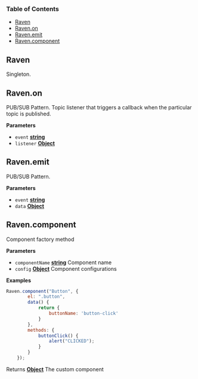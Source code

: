 <!-- Generated by documentation.js. Update this documentation by updating the source code. -->

### Table of Contents

-   [Raven](#raven)
-   [Raven.on](#ravenon)
-   [Raven.emit](#ravenemit)
-   [Raven.component](#ravencomponent)

## Raven

Singleton.

## Raven.on

PUB/SUB Pattern. Topic listener that triggers a callback when the 
particular topic is published.

**Parameters**

-   `event` **[string](https://developer.mozilla.org/en-US/docs/Web/JavaScript/Reference/Global_Objects/String)** 
-   `listener` **[Object](https://developer.mozilla.org/en-US/docs/Web/JavaScript/Reference/Global_Objects/Object)** 

## Raven.emit

PUB/SUB Pattern.

**Parameters**

-   `event` **[string](https://developer.mozilla.org/en-US/docs/Web/JavaScript/Reference/Global_Objects/String)** 
-   `data` **[Object](https://developer.mozilla.org/en-US/docs/Web/JavaScript/Reference/Global_Objects/Object)** 

## Raven.component

Component factory method

**Parameters**

-   `componentName` **[string](https://developer.mozilla.org/en-US/docs/Web/JavaScript/Reference/Global_Objects/String)** Component name
-   `config` **[Object](https://developer.mozilla.org/en-US/docs/Web/JavaScript/Reference/Global_Objects/Object)** Component configurations

**Examples**

```javascript
Raven.component("Button", {
        el: ".button", 
        data() {  
            return {
                buttonName: 'button-click'
            }
        },
        methods: {
            buttonClick() {
                alert("CLICKED");
            }
        }
    });
```

Returns **[Object](https://developer.mozilla.org/en-US/docs/Web/JavaScript/Reference/Global_Objects/Object)** The custom component
